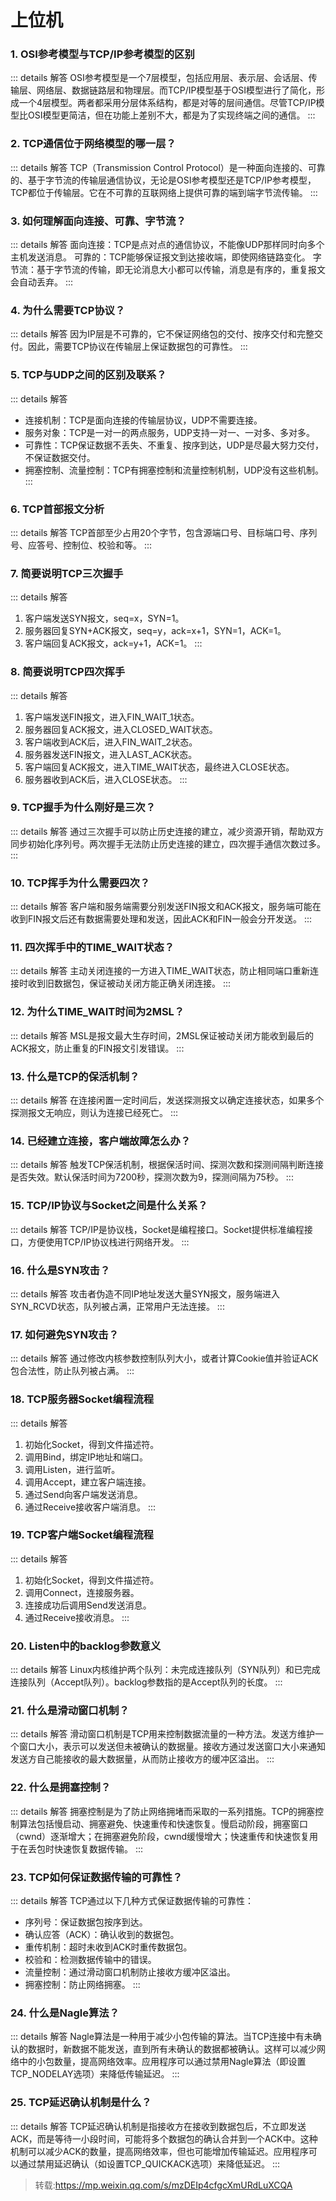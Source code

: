 # 上位机

### 1. OSI参考模型与TCP/IP参考模型的区别

::: details 解答
OSI参考模型是一个7层模型，包括应用层、表示层、会话层、传输层、网络层、数据链路层和物理层。而TCP/IP模型基于OSI模型进行了简化，形成一个4层模型。两者都采用分层体系结构，都是对等的层间通信。尽管TCP/IP模型比OSI模型更简洁，但在功能上差别不大，都是为了实现终端之间的通信。
:::

### 2. TCP通信位于网络模型的哪一层？

::: details 解答
TCP（Transmission Control Protocol）是一种面向连接的、可靠的、基于字节流的传输层通信协议，无论是OSI参考模型还是TCP/IP参考模型，TCP都位于传输层。它在不可靠的互联网络上提供可靠的端到端字节流传输。
:::

### 3. 如何理解面向连接、可靠、字节流？

::: details 解答
面向连接：TCP是点对点的通信协议，不能像UDP那样同时向多个主机发送消息。
可靠的：TCP能够保证报文到达接收端，即使网络链路变化。
字节流：基于字节流的传输，即无论消息大小都可以传输，消息是有序的，重复报文会自动丢弃。
:::

### 4. 为什么需要TCP协议？

::: details 解答
因为IP层是不可靠的，它不保证网络包的交付、按序交付和完整交付。因此，需要TCP协议在传输层上保证数据包的可靠性。
:::

### 5. TCP与UDP之间的区别及联系？

::: details 解答

- 连接机制：TCP是面向连接的传输层协议，UDP不需要连接。
- 服务对象：TCP是一对一的两点服务，UDP支持一对一、一对多、多对多。
- 可靠性：TCP保证数据不丢失、不重复、按序到达，UDP是尽最大努力交付，不保证数据交付。
- 拥塞控制、流量控制：TCP有拥塞控制和流量控制机制，UDP没有这些机制。
:::

### 6. TCP首部报文分析

::: details 解答
TCP首部至少占用20个字节，包含源端口号、目标端口号、序列号、应答号、控制位、校验和等。
:::

### 7. 简要说明TCP三次握手

::: details 解答

1. 客户端发送SYN报文，seq=x，SYN=1。
2. 服务器回复SYN+ACK报文，seq=y，ack=x+1，SYN=1，ACK=1。
3. 客户端回复ACK报文，ack=y+1，ACK=1。
:::

### 8. 简要说明TCP四次挥手

::: details 解答

1. 客户端发送FIN报文，进入FIN_WAIT_1状态。
2. 服务器回复ACK报文，进入CLOSED_WAIT状态。
3. 客户端收到ACK后，进入FIN_WAIT_2状态。
4. 服务器发送FIN报文，进入LAST_ACK状态。
5. 客户端回复ACK报文，进入TIME_WAIT状态，最终进入CLOSE状态。
6. 服务器收到ACK后，进入CLOSE状态。
:::

### 9. TCP握手为什么刚好是三次？

::: details 解答
通过三次握手可以防止历史连接的建立，减少资源开销，帮助双方同步初始化序列号。两次握手无法防止历史连接的建立，四次握手通信次数过多。
:::

### 10. TCP挥手为什么需要四次？

::: details 解答
客户端和服务端需要分别发送FIN报文和ACK报文，服务端可能在收到FIN报文后还有数据需要处理和发送，因此ACK和FIN一般会分开发送。
:::

### 11. 四次挥手中的TIME_WAIT状态？

::: details 解答
主动关闭连接的一方进入TIME_WAIT状态，防止相同端口重新连接时收到旧数据包，保证被动关闭方能正确关闭连接。
:::

### 12. 为什么TIME_WAIT时间为2MSL？

::: details 解答
MSL是报文最大生存时间，2MSL保证被动关闭方能收到最后的ACK报文，防止重复的FIN报文引发错误。
:::

### 13. 什么是TCP的保活机制？

::: details 解答
在连接闲置一定时间后，发送探测报文以确定连接状态，如果多个探测报文无响应，则认为连接已经死亡。
:::

### 14. 已经建立连接，客户端故障怎么办？

::: details 解答
触发TCP保活机制，根据保活时间、探测次数和探测间隔判断连接是否失效。默认保活时间为7200秒，探测次数为9，探测间隔为75秒。
:::

### 15. TCP/IP协议与Socket之间是什么关系？

::: details 解答
TCP/IP是协议栈，Socket是编程接口。Socket提供标准编程接口，方便使用TCP/IP协议栈进行网络开发。
:::

### 16. 什么是SYN攻击？

::: details 解答
攻击者伪造不同IP地址发送大量SYN报文，服务端进入SYN_RCVD状态，队列被占满，正常用户无法连接。
:::

### 17. 如何避免SYN攻击？

::: details 解答
通过修改内核参数控制队列大小，或者计算Cookie值并验证ACK包合法性，防止队列被占满。
:::

### 18. TCP服务器Socket编程流程

::: details 解答

1. 初始化Socket，得到文件描述符。
2. 调用Bind，绑定IP地址和端口。
3. 调用Listen，进行监听。
4. 调用Accept，建立客户端连接。
5. 通过Send向客户端发送消息。
6. 通过Receive接收客户端消息。
:::

### 19. TCP客户端Socket编程流程

::: details 解答

1. 初始化Socket，得到文件描述符。
2. 调用Connect，连接服务器。
3. 连接成功后调用Send发送消息。
4. 通过Receive接收消息。
:::

### 20. Listen中的backlog参数意义

::: details 解答
Linux内核维护两个队列：未完成连接队列（SYN队列）和已完成连接队列（Accept队列）。backlog参数指的是Accept队列的长度。
:::

### 21. 什么是滑动窗口机制？

::: details 解答
滑动窗口机制是TCP用来控制数据流量的一种方法。发送方维护一个窗口大小，表示可以发送但未被确认的数据量。接收方通过发送窗口大小来通知发送方自己能接收的最大数据量，从而防止接收方的缓冲区溢出。
:::

### 22. 什么是拥塞控制？

::: details 解答
拥塞控制是为了防止网络拥堵而采取的一系列措施。TCP的拥塞控制算法包括慢启动、拥塞避免、快速重传和快速恢复。慢启动阶段，拥塞窗口（cwnd）逐渐增大；在拥塞避免阶段，cwnd缓慢增大；快速重传和快速恢复用于在丢包时快速恢复数据传输。
:::

### 23. TCP如何保证数据传输的可靠性？

::: details 解答
TCP通过以下几种方式保证数据传输的可靠性：

- 序列号：保证数据包按序到达。
- 确认应答（ACK）：确认收到的数据包。
- 重传机制：超时未收到ACK时重传数据包。
- 校验和：检测数据传输中的错误。
- 流量控制：通过滑动窗口机制防止接收方缓冲区溢出。
- 拥塞控制：防止网络拥塞。
:::

### 24. 什么是Nagle算法？

::: details 解答
Nagle算法是一种用于减少小包传输的算法。当TCP连接中有未确认的数据时，新数据不能发送，直到所有未确认的数据都被确认。这样可以减少网络中的小包数量，提高网络效率。应用程序可以通过禁用Nagle算法（即设置TCP_NODELAY选项）来降低传输延迟。
:::

### 25. TCP延迟确认机制是什么？

::: details 解答
TCP延迟确认机制是指接收方在接收到数据包后，不立即发送ACK，而是等待一小段时间，可能将多个数据包的确认合并到一个ACK中。这种机制可以减少ACK的数量，提高网络效率，但也可能增加传输延迟。应用程序可以通过禁用延迟确认（如设置TCP_QUICKACK选项）来降低延迟。
:::

>转载:<https://mp.weixin.qq.com/s/mzDEIp4cfgcXmURdLuXCQA>
